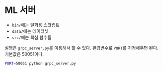 # ML 서버
- `bin/`에는 일회용 스크립트
- `data/`에는 데이터셋
- `src/`에는 핵심 함수들

실행은 `grpc_server.py`를 이용해서 할 수 있다. 환경변수로 `PORT`를 지정해주면 된다. 기본값은 50051이다.

```bash
PORT=50051 python grpc_server.py
```
